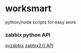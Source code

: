 worksmart
=========

python/node scripts for easy work


### zabbix python API
[pyzabbix](https://github.com/lukecyca/pyzabbix)
[zabbix2.0 API](https://www.zabbix.com/documentation/2.0/manual/appendix/api/api)